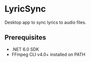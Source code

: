 # LyricSync
Desktop app to sync lyrics to audio files.

## Prerequisites
- .NET 6.0 SDK
- FFmpeg CLI v4.0+ installed on PATH